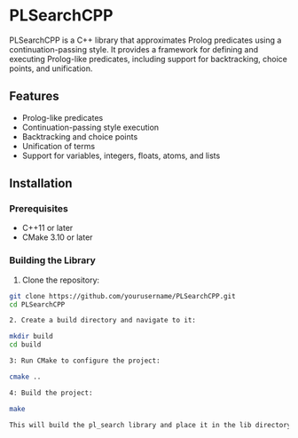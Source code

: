 # PLSearchCPP

PLSearchCPP is a C++ library that approximates Prolog predicates using a continuation-passing style. It provides a framework for defining and executing Prolog-like predicates, including support for backtracking, choice points, and unification.

## Features

- Prolog-like predicates
- Continuation-passing style execution
- Backtracking and choice points
- Unification of terms
- Support for variables, integers, floats, atoms, and lists

## Installation

### Prerequisites

- C++11 or later
- CMake 3.10 or later

### Building the Library

1. Clone the repository:

```sh
git clone https://github.com/yourusername/PLSearchCPP.git
cd PLSearchCPP

2. Create a build directory and navigate to it:

mkdir build
cd build

3: Run CMake to configure the project:

cmake ..

4: Build the project:

make

This will build the pl_search library and place it in the lib directory.
